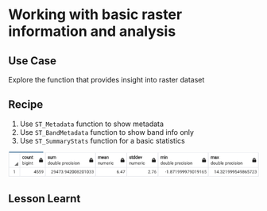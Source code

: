 # Working with basic raster information and analysis
## Use Case
Explore the function that provides insight into raster dataset

## Recipe
1. Use `ST_Metadata` function to show metadata
2. Use `ST_BandMetadata` function to show band info only
3. Use `ST_SummaryStats` function for a basic statistics

![img](img/stats.png)

## Lesson Learnt


